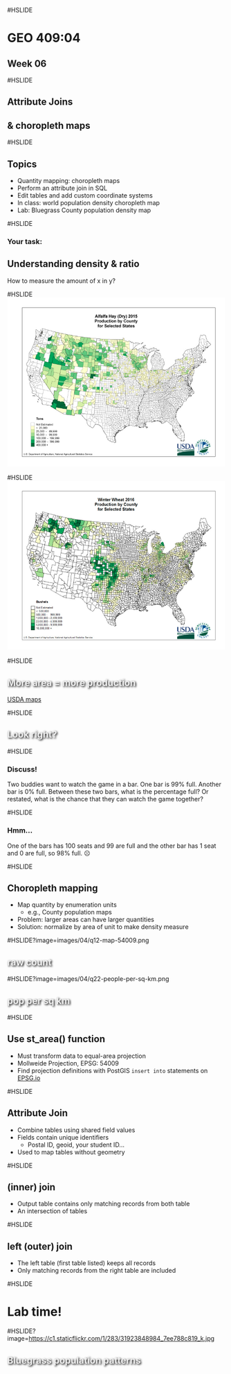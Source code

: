 #HSLIDE
# GEO 409:04
## Week 06

#HSLIDE
## Attribute Joins
## & choropleth maps


#HSLIDE
## Topics
* Quantity mapping: choropleth maps
* Perform an attribute join in SQL
* Edit tables and add custom coordinate systems
* In class: world population density choropleth map
* Lab: Bluegrass County population density map


#HSLIDE
### Your task:
## Understanding density & ratio
How to measure the amount of x in y?

#HSLIDE
![Hay production](images/04/hay.jpg)


#HSLIDE
![Wheat production](images/04/wheat.jpg)


#HSLIDE
<h2 style="color:#eee;text-shadow: 2px 2px 4px #000;">More area = more production</h2>
<a href="https://www.nass.usda.gov/Charts_and_Maps/Crops_County/#oh" target="blank">USDA maps</a>

#HSLIDE
<h2 style="color:#eee;text-shadow: 2px 2px 4px #000;">Look right?</h2>

#HSLIDE
### Discuss!
Two buddies want to watch the game in a bar. One bar is 99% full. Another bar is 0% full. Between these two bars, what is the percentage full? Or restated, what is the chance that they can watch the game together?

#HSLIDE
### Hmm...
One of the bars has 100 seats and 99 are full and the other bar has 1 seat and 0 are full, so 98% full. ☹️


#HSLIDE
## Choropleth mapping
* Map quantity by enumeration units
	* e.g., County population maps
* Problem: larger areas can have larger quantities
* Solution: normalize by area of unit to make density measure

#HSLIDE?image=images/04/q12-map-54009.png
<h2 style="color:#eee;text-shadow: 2px 2px 4px #000;">raw count</h2>

#HSLIDE?image=images/04/q22-people-per-sq-km.png
<h2 style="color:#eee;text-shadow: 2px 2px 4px #000;">pop per sq km</h2>

#HSLIDE
## Use st_area() function
* Must transform data to equal-area projection
* Mollweide Projection, EPSG: 54009
* Find projection definitions with PostGIS `insert into` statements on <a href="http://epsg.io" target="blank">EPSG.io</a>


#HSLIDE
## Attribute Join
* Combine tables using shared field values
* Fields contain unique identifiers
	* Postal ID, geoid, your student ID...
* Used to map tables without geometry

#HSLIDE
## (inner) join
* Output table contains only matching records from both table
* An intersection of tables



#HSLIDE
## left (outer) join
* The left table (first table listed) keeps all records
* Only matching records from the right table are included



#HSLIDE
# Lab time!


#HSLIDE?image=https://c1.staticflickr.com/1/283/31923848984_7ee788c819_k.jpg
<h2 style="color:#eee;text-shadow: 2px 2px 4px #000;">Bluegrass population patterns</h2>
